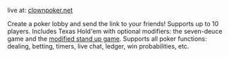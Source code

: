 live at: [clownpoker.net](https://clownpoker.net)

Create a poker lobby and send the link to your friends! Supports up to 10 players. Includes Texas Hold'em with optional modifiers: the seven-deuce game and the [modified stand up game](https://www.pokerchipforum.com/threads/nit-buttons-variation-of-the-stand-up-game.101815/page-2#post-2128181). Supports all poker functions: dealing, betting, timers, live chat, ledger, win probabilities, etc.
